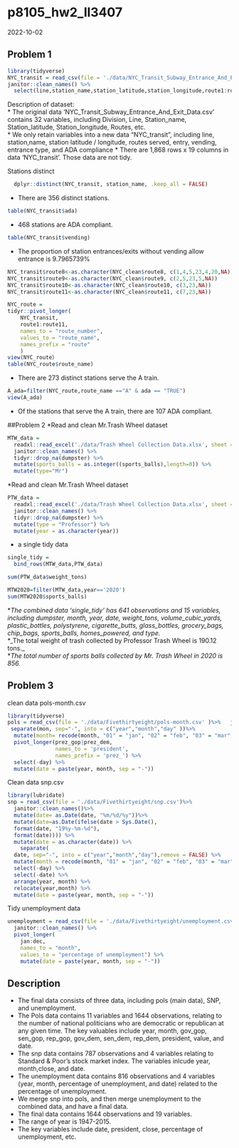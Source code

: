 p8105_hw2_ll3407
================
2022-10-02

## Problem 1

``` r
library(tidyverse)
NYC_transit = read_csv(file = './data/NYC_Transit_Subway_Entrance_And_Exit_Data.csv') %>% 
janitor::clean_names() %>% 
  select(line,station_name,station_latitude,station_longitude,route1:route11, entrance_type, entry, vending, ada) %>%     mutate(entry=if_else(entry=="NO",FALSE,TRUE)) 
```

Description of dataset:  
\* The original data ‘NYC_Transit_Subway_Entrance_And_Exit_Data.csv’
contains 32 variables, including Division, Line, Station_name,
Station_latitude, Station_longitude, Routes, etc.  
\* We only retain variables into a new data “NYC_transit”, including
line, station,name, station latitude / longitude, routes served, entry,
vending, entrance type, and ADA compliance \* There are 1,868 rows x 19
columns in data ‘NYC_transit’. Those data are not tidy.

Stations distinct

``` r
  dplyr::distinct(NYC_transit, station_name, .keep_all = FALSE)
```

-   There are 356 distinct stations.

``` r
table(NYC_transit$ada)
```

-   468 stations are ADA compliant.

``` r
table(NYC_transit$vending)
```

-   The proportion of station entrances/exits without vending allow
    entrance is 9.7965739%

``` r
NYC_transit$route8<-as.character(NYC_clean$route8, c(1,4,5,23,4,20,NA))
NYC_transit$route9<-as.character(NYC_clean$route9, c(2,5,23,5,NA))
NYC_transit$route10<-as.character(NYC_clean$route10, c(3,23,NA))
NYC_transit$route11<-as.character(NYC_clean$route11, c(7,23,NA))

NYC_route =
tidyr::pivot_longer(
    NYC_transit,
    route1:route11,
    names_to = "route_number",
    values_to = "route_name",
    names_prefix = "route"
    )
view(NYC_route）
table(NYC_route$route_name)
```

-   There are 273 distinct stations serve the A train.

``` r
A_ada=filter(NYC_route,route_name =="A" & ada == "TRUE")
view(A_ada)
```

-   Of the stations that serve the A train, there are 107 ADA compliant.

\##Problem 2 \*Read and clean Mr.Trash Wheel dataset

``` r
MTW_data = 
  readxl::read_excel('./data/Trash Wheel Collection Data.xlsx', sheet = 'Mr. Trash Wheel', range = "A2:N550") %>% 
  janitor::clean_names() %>% 
  tidyr::drop_na(dumpster) %>% 
  mutate(sports_balls = as.integer((sports_balls),length=0)) %>% 
  mutate(type="Mr")
```

\*Read and clean Mr.Trash Wheel dataset

``` r
PTW_data = 
  readxl::read_excel('./data/Trash Wheel Collection Data.xlsx', sheet = 'Professor Trash Wheel', range = "A2:M97") %>% 
  janitor::clean_names() %>% 
  tidyr::drop_na(dumpster) %>% 
  mutate(type = "Professor") %>% 
  mutate(year = as.character(year))
```

-   a single tidy data

``` r
single_tidy = 
  bind_rows(MTW_data,PTW_data)

sum(PTW_data$weight_tons)

MTW2020=filter(MTW_data,year=='2020')
sum(MTW2020$sports_balls)
```

**The combined data ‘single_tidy’ has 641 observations and 15 variables,
including dumpster, month, year, date, weight_tons, volume_cubic_yards,
plastic_bottles, polystyrene, cigarette_butts, glass_bottles,
grocery_bags, chip_bags, sports_balls, homes_powered, and type.*  
*\_The total weight of trash collected by Professor Trash Wheel is
190.12 tons.\_  
\**The total number of sports balls collected by Mr. Trash Wheel in 2020
is 856.*

## Problem 3

clean data pols-month.csv

``` r
library(tidyverse)
pols = read_csv(file = './data/Fivethirtyeight/pols-month.csv' )%>%   janitor::clean_names() %>% 
 separate(mon, sep="-", into = c("year","month","day" ))%>% 
  mutate(month= recode(month, "01" = "jan", "02" = "feb", "03" = "mar", "04" = "apr", "05" = "may", "06" = "jun", "07" = "jul", "08" = "aug", "09" = "sep", "10" = "oct", "11" = "nov", "12" = "dec")) %>% 
  pivot_longer(prez_gop|prez_dem,
               names_to = 'president',
               names_prefix = 'prez_') %>% 
  select(-day) %>% 
  mutate(date = paste(year, month, sep = "-"))
```

Clean data snp.csv

``` r
library(lubridate)
snp = read_csv(file = './data/Fivethirtyeight/snp.csv')%>% 
  janitor::clean_names()%>%
  mutate(date= as.Date(date, "%m/%d/%y"))%>% 
  mutate(date=as.Date(ifelse(date > Sys.Date(), 
  format(date, "19%y-%m-%d"), 
  format(date)))) %>% 
  mutate(date = as.character(date)) %>% 
    separate(
  date, sep="-", into = c("year","month","day"),remove = FALSE) %>% 
  mutate(month = recode(month, "01" = "jan", "02" = "feb", "03" = "mar", "04" = "apr", "05" = "may", "06" = "jun", "07" = "jul", "08" = "aug", "09" = "sep", "10" = "oct", "11" = "nov", "12" = "dec")) %>%
  select(-day) %>% 
  select(-date) %>% 
  arrange(year, month) %>% 
  relocate(year,month) %>% 
  mutate(date = paste(year, month, sep = "-"))
```

Tidy unemployment data

``` r
unemployment = read_csv(file = './data/Fivethirtyeight/unemployment.csv')%>% 
  janitor::clean_names() %>% 
  pivot_longer(
    jan:dec,
    names_to = "month",
    values_to = "percentage of unemployment") %>% 
    mutate(date = paste(year, month, sep = "-"))
```

## Description

-   The final data consists of three data, including pols (main data),
    SNP, and unemployment.  
-   The Pols data contains 11 variables and 1644 observations, relating
    to the number of national politicians who are democratic or
    republican at any given time. The key valuables include year, month,
    gov_gop, sen_gop, rep_gop, gov_dem, sen_dem, rep_dem, president,
    value, and date.  
-   The snp data contains 787 observations and 4 variables relating to
    Standard & Poor’s stock market index. The variables inlcude year,
    month,close, and date.  
-   The unemployment data contains 816 observations and 4 variables
    (year, month, percentage of unemployment, and date) related to the
    percentage of unemployment.  
-   We merge snp into pols, and then merge unemployment to the combined
    data, and have a final data.  
-   The final data contains 1644 observations and 19 variables.  
-   The range of year is 1947-2015.  
-   The key variables include date, president, close, percentage of
    unemployment, etc.
